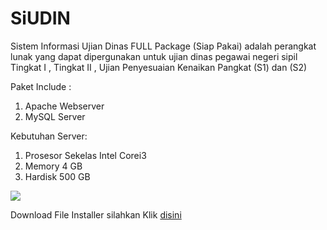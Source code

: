 # SiUDIN
Sistem Informasi Ujian Dinas FULL Package (Siap Pakai) adalah perangkat lunak yang dapat dipergunakan untuk ujian dinas pegawai negeri sipil Tingkat I , Tingkat II , Ujian Penyesuaian Kenaikan Pangkat (S1) dan (S2)



Paket Include :
1. Apache Webserver
2. MySQL Server

Kebutuhan Server:
1. Prosesor Sekelas Intel Corei3
2. Memory 4 GB
3. Hardisk 500 GB

<img src="https://github.com/papamas/udin/blob/master/Screenshot/Dashboard%20Ujian.jpg" />


Download  File Installer silahkan Klik <a href="https://drive.google.com/uc?id=1yg5Y_TXWMFghj3Kb04ZoLpIw2-wLRpF1&export=download"> disini</a> 

